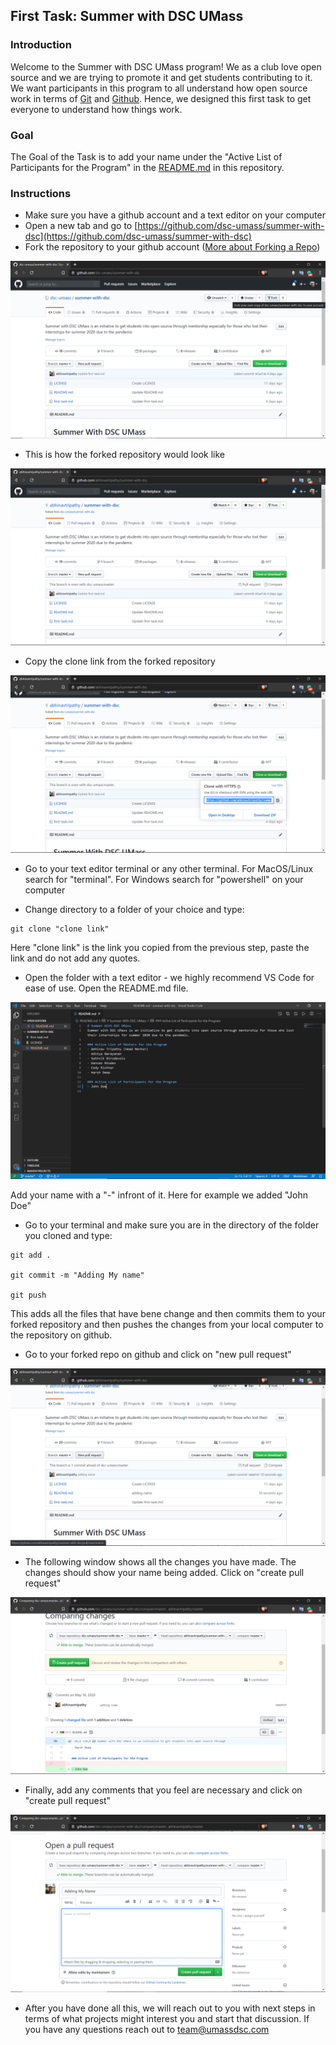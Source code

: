 ## First Task: Summer with DSC UMass

### Introduction 

Welcome to the Summer with DSC UMass program! We as a club love open source and we are trying to promote it and get students contributing to it. We want participants in this program to all understand how open source work in terms of [Git](https://git-scm.com/) and [Github](https://github.com/). Hence, we designed this first task to get everyone to understand how things work. 

### Goal

The Goal of the Task is to add your name under the "Active List of Participants for the Program" in the [README.md](https://github.com/dsc-umass/summer-with-dsc) in this repository. 

### Instructions 

- Make sure you have a github account and a text editor on your computer
- Open a new tab and go to [https://github.com/dsc-umass/summer-with-dsc](https://github.com/dsc-umass/summer-with-dsc)
- Fork the repository to your github account ([More about Forking a Repo](https://help.github.com/en/enterprise/2.13/user/articles/fork-a-repo))

![](assets/fork.png)

- This is how the forked repository would look like

![](assets/forked_repo.png)

- Copy the clone link from the forked repository 

![](assets/clone_link.png)

- Go to your text editor terminal or any other terminal. For MacOS/Linux search for "terminal". For Windows search for "powershell" on your computer

- Change directory to a folder of your choice and type:

```
git clone "clone link"
```

Here "clone link" is the link you copied from the previous step, paste the link and do not add any quotes. 

- Open the folder with a text editor - we highly recommend VS Code for ease of use. Open the README.md file. 

![](assets/adding_name.png)

Add your name with a "-" infront of it. Here for example we added "John Doe"

- Go to your terminal and make sure you are in the directory of the folder you cloned and type:

```
git add .

git commit -m "Adding My name"

git push
```

This adds all the files that have bene change and then commits them to your forked repository and then pushes the changes from your local computer to the repository on github.

- Go to your forked repo on github and click on "new pull request"

![](assets/new_pull_request.png)

- The following window shows all the changes you have made. The changes should show your name being added. Click on "create pull request"

![](assets/create_pull_request.png)

- Finally, add any comments that you feel are necessary and click on "create pull request"

![](assets/finalize_pr.png)

- After you have done all this, we will reach out to you with next steps in terms of what projects might interest you and start that discussion. If you have any questions reach out to [team@umassdsc.com](mailto:team@umassdsc.com) 

